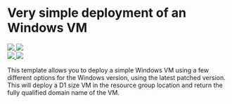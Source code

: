# Very simple deployment of an Windows VM

<a href="https://portal.azure.com/#create/Microsoft.Template/uri/https://abhisampleweb01store.blob.core.windows.net/myjson/azuredeploy.json" target="_blank">
    <img src="http://azuredeploy.net/deploybutton.png"/>
</a>
<a href="http://armviz.io/#/?load=https%3A%2F%2Fraw.githubusercontent.com%2FAzure%2Fazure-quickstart-templates%2Fmaster%2F101-vm-simple-windows%2Fazuredeploy.json" target="_blank">
    <img src="http://armviz.io/visualizebutton.png"/>
</a>
<br>

<a href="https://portal.azure.com/#create/Microsoft.Template/uri/https%3A%2F%2Fraw.githubusercontent.com%2Fazure%2Fazure-quickstart-templates%2Fmaster%2F201-web-app-github-deploy%2Fazuredeploy.json" target="_blank">

  <a href="https://portal.azure.com/#create/Microsoft.Template/uri/https%3A%2F%2Fraw.githubusercontent.com%2Fgitrakesh%2FJsonTemplatesTest%2Fmaster%2FSanjeevTest%2FTemplates%2Fazuredeploy.json" target="_blank">        
        <img src="http://azuredeploy.net/deploybutton.png" />
    </a>

<a href="http://armviz.io/#/?load=https://github.com/gitrakesh/JsonTemplatesTest/blob/master/SanjeevTest/Templates/azuredeploy.json" target="_blank">
    <img src="http://armviz.io/visualizebutton.png" />
</a>

This template allows you to deploy a simple Windows VM using a few different options for the Windows version, using the latest patched version. This will deploy a D1 size VM in the resource group location and return the fully qualified domain name of the VM.
